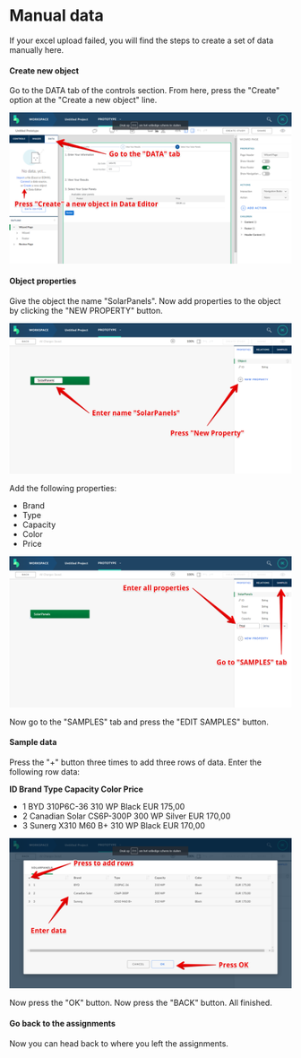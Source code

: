 # Manual data
If your excel upload failed, you will find the steps to create a set of data manually here.

#### Create new object
Go to the DATA tab of the controls section. From here, press the "Create" option at the "Create a new object" line.

![Create new object](https://github.com/Innov8ion-developer/SAP_Build_Assignments/blob/master/img/manualData1.png)

#### Object properties
Give the object the name "SolarPanels". Now add properties to the object by clicking the "NEW PROPERTY" button. 

![Object properties](https://github.com/Innov8ion-developer/SAP_Build_Assignments/blob/master/img/manualData2.png)

Add the following properties:

+ Brand
+ Type
+ Capacity
+ Color
+ Price

![Object properties](https://github.com/Innov8ion-developer/SAP_Build_Assignments/blob/master/img/manualData3.png)

Now go to the "SAMPLES" tab and press the "EDIT SAMPLES" button.

#### Sample data
Press the "+" button three times to add three rows of data. Enter the following row data:

**ID Brand           Type        Capacity   Color   Price**
+ 1    BYD             310P6C-36   310 WP     Black   EUR 175,00
+ 2    Canadian Solar  CS6P-300P   300 WP     Silver  EUR 170,00
+ 3    Sunerg          X310 M60 B+ 310 WP     Black   EUR 170,00

![Sample data](https://github.com/Innov8ion-developer/SAP_Build_Assignments/blob/master/img/manualData4.png)

Now press the "OK" button. Now press the "BACK" button. All finished.

#### Go back to the assignments
Now you can head back to where you left the assignments.


